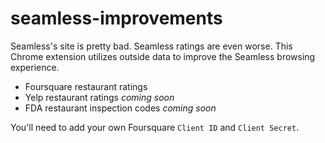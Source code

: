 # seamless-improvements
Seamless's site is pretty bad. Seamless ratings are even worse. This Chrome extension utilizes outside data to improve the Seamless browsing experience.

* Foursquare restaurant ratings
* Yelp restaurant ratings _coming soon_
* FDA restaurant inspection codes _coming soon_

You'll need to add your own Foursquare `Client ID` and `Client Secret`.
